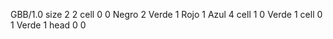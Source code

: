 <gs-board> GBB/1.0
size 2 2
cell 0 0 Negro 2 Verde 1 Rojo 1 Azul 4
cell 1 0 Verde 1 
cell 0 1 Verde 1
head 0 0
 </gs-board>